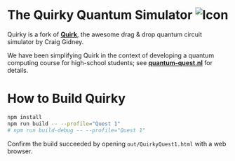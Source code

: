 # The Quirky Quantum Simulator <img src="doc/favicon.ico" alt="Icon" title="Icon" />

Quirky is a fork of **[Quirk](http://algassert.com/quirk)**, the awesome drag & drop quantum circuit simulator by Craig Gidney.

We have been simplifying Quirk in the context of developing a quantum computing course for high-school students; see **[quantum-quest.nl](https://www.quantum-quest.nl)** for details.


# How to Build Quirky

```bash
npm install
npm run build -- --profile="Quest 1"
# npm run build-debug -- --profile="Quest 1"
```

Confirm the build succeeded by opening `out/QuirkyQuest1.html` with a web browser.
